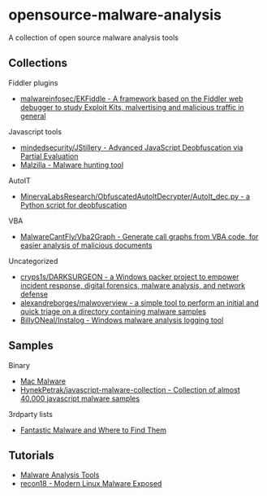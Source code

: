 # opensource-malware-analysis

A collection of open source malware analysis tools

## Collections

Fiddler plugins

* [malwareinfosec/EKFiddle - A framework based on the Fiddler web debugger to study Exploit Kits, malvertising and malicious traffic in general](https://github.com/malwareinfosec/EKFiddle)

Javascript tools

* [mindedsecurity/JStillery - Advanced JavaScript Deobfuscation via Partial Evaluation](https://github.com/mindedsecurity/JStillery)
* [Malzilla - Malware hunting tool](http://malzilla.sourceforge.net/documents.html)

AutoIT

* [MinervaLabsResearch/ObfuscatedAutoItDecrypter/AutoIt_dec.py - a Python script for deobfuscation](https://github.com/MinervaLabsResearch/BlogPosts/blob/master/ObfuscatedAutoItDecrypter/AutoIt_dec.py)

VBA

* [MalwareCantFly/Vba2Graph - Generate call graphs from VBA code, for easier analysis of malicious documents](https://github.com/MalwareCantFly/Vba2Graph)

Uncategorized

* [cryps1s/DARKSURGEON - a Windows packer project to empower incident response, digital forensics, malware analysis, and network defense](https://github.com/cryps1s/DARKSURGEON)
* [alexandreborges/malwoverview - a simple tool to perform an initial and quick triage on a directory containing malware samples](https://github.com/alexandreborges/malwoverview)
* [BillyONeal/Instalog - Windows malware analysis logging tool](https://github.com/BillyONeal/Instalog)

## Samples

Binary

* [Mac Malware](https://objective-see.com/malware.html)
* [HynekPetrak/javascript-malware-collection - Collection of almost 40.000 javascript malware samples](https://github.com/HynekPetrak/javascript-malware-collection)

3rdparty lists

* [Fantastic Malware and Where to Find Them](http://www.megabeets.net/fantastic-malware-and-where-to-find-them/)

## Tutorials

* [Malware Analysis Tools](http://malwareanalysis.tools/index.html)
* [recon18 - Modern Linux Malware Exposed](http://s3.eurecom.fr/~invano/slides/recon18_linux_malware.pdf)
